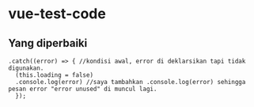 # vue-test-code

## Yang diperbaiki
```
.catch((error) => { //kondisi awal, error di deklarsikan tapi tidak digunakan.
  (this.loading = false)
  .console.log(error) //saya tambahkan .console.log(error) sehingga pesan error "error unused" di muncul lagi.
  });
```
